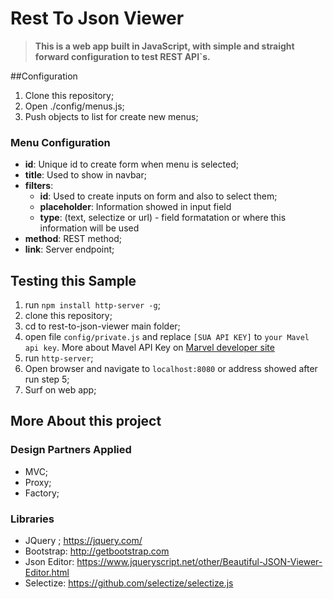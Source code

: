 # Rest To Json Viewer
> **This is a web app built in JavaScript, with simple and straight forward configuration to test REST API`s.**

##Configuration
1. Clone this repository;
2. Open ./config/menus.js;
3. Push objects to list for create new menus;

### Menu Configuration
+ **id**: Unique id to create form when menu is selected;
+ **title**: Used to show in navbar;
+ **filters**:
	+ **id**: Used to create inputs on form and also to select them;
	+ **placeholder**: Information showed in input field
	+ **type**: (text, selectize or url) - field formatation or where this information will be used
+ **method**: REST method;
+ **link**: Server endpoint;

## Testing this Sample
1. run `npm install http-server -g`;
2. clone this repository;
3. cd to rest-to-json-viewer main folder;
4. open file `config/private.js` and replace `[SUA API KEY]` to `your Mavel api key`. More about Mavel API Key on [Marvel developer site](https://developer.marvel.com/)
5. run `http-server`;
6. Open browser and navigate to `localhost:8080` or address showed after run step 5;
7. Surf on web app;

## More About this project 
### Design Partners Applied
+ MVC;
+ Proxy;
+ Factory;

### Libraries
+ JQuery ; https://jquery.com/
+ Bootstrap: http://getbootstrap.com
+ Json Editor: https://www.jqueryscript.net/other/Beautiful-JSON-Viewer-Editor.html
+ Selectize: https://github.com/selectize/selectize.js
